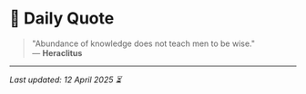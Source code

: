 # 📜 Daily Quote

> "Abundance of knowledge does not teach men to be wise."  
> — **Heraclitus**

---

_Last updated: 12 April 2025 ⏳_
